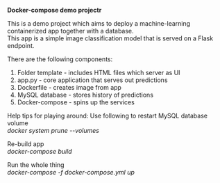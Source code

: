 **Docker-compose demo projectr**

This is a demo project which aims to deploy a machine-learning
containerized app together with a database.\
 This app is a simple image classification model that is served on a Flask endpoint.

There are the following components:
1) Folder template - includes HTML files which server as UI
2) app.py - core application that serves out predictions
3) Dockerfile - creates image from app
4) MySQL database - stores history of predictions
5) Docker-compose - spins up the services

Help tips for playing around:
Use following to restart MySQL database volume\
*docker system prune --volumes*

Re-build app\
*docker-compose build*

Run the whole thing\
*docker-compose -f docker-compose.yml up*
